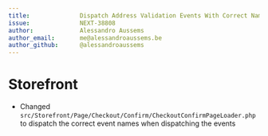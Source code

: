 ```yaml
---
title:              Dispatch Address Validation Events With Correct Name In CheckoutConfirmPageLoader
issue:              NEXT-38808
author:             Alessandro Aussems
author_email:       me@alessandroaussems.be
author_github:      @alessandroaussems
---
```


# Storefront
*  Changed `src/Storefront/Page/Checkout/Confirm/CheckoutConfirmPageLoader.php` to dispatch the correct event names when dispatching the events
